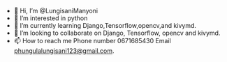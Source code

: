 - 👋 Hi, I’m @LungisaniManyoni
- 👀 I’m interested in python
- 🌱 I’m currently learning Django,Tensorflow,opencv,and kivymd.
- 💞️ I’m looking to collaborate on Django, Tensorflow, opencv and kivymd.
- 📫 How to reach me 
Phone number 0671685430
Email phungulalungisani123@gmail.com.
